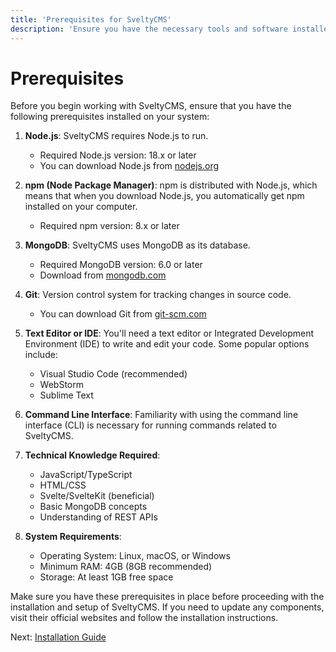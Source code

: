 ```yaml
---
title: 'Prerequisites for SveltyCMS'
description: 'Ensure you have the necessary tools and software installed before beginning with SveltyCMS.'
---
```


# Prerequisites

Before you begin working with SveltyCMS, ensure that you have the following prerequisites installed on your system:

1. **Node.js**: SveltyCMS requires Node.js to run.
   - Required Node.js version: 18.x or later
   - You can download Node.js from [nodejs.org](https://nodejs.org/)

2. **npm (Node Package Manager)**: npm is distributed with Node.js, which means that when you download Node.js, you automatically get npm installed on your computer.
   - Required npm version: 8.x or later

3. **MongoDB**: SveltyCMS uses MongoDB as its database.
   - Required MongoDB version: 6.0 or later
   - Download from [mongodb.com](https://www.mongodb.com/try/download/community)

4. **Git**: Version control system for tracking changes in source code.
   - You can download Git from [git-scm.com](https://git-scm.com/)

5. **Text Editor or IDE**: You'll need a text editor or Integrated Development Environment (IDE) to write and edit your code. Some popular options include:
   - Visual Studio Code (recommended)
   - WebStorm
   - Sublime Text

6. **Command Line Interface**: Familiarity with using the command line interface (CLI) is necessary for running commands related to SveltyCMS.

7. **Technical Knowledge Required**:
   - JavaScript/TypeScript
   - HTML/CSS
   - Svelte/SvelteKit (beneficial)
   - Basic MongoDB concepts
   - Understanding of REST APIs

8. **System Requirements**:
   - Operating System: Linux, macOS, or Windows
   - Minimum RAM: 4GB (8GB recommended)
   - Storage: At least 1GB free space

Make sure you have these prerequisites in place before proceeding with the installation and setup of SveltyCMS. If you need to update any components, visit their official websites and follow the installation instructions.

Next: [Installation Guide](./03-Installation.md)

